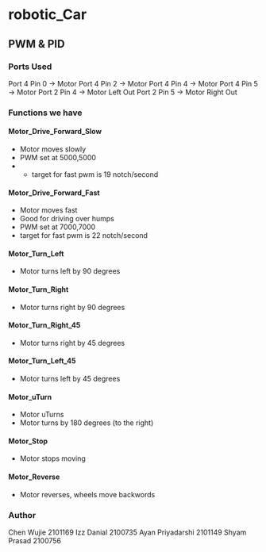 # robotic_Car
## PWM & PID



### Ports Used
Port 4 Pin 0 -> Motor
Port 4 Pin 2 -> Motor
Port 4 Pin 4 -> Motor
Port 4 Pin 5 -> Motor
Port 2 Pin 4 -> Motor Left Out
Port 2 Pin 5 -> Motor Right Out



### Functions we have
#### Motor_Drive_Forward_Slow
- Motor moves slowly
- PWM set at 5000,5000
- - target for fast pwm is 19 notch/second


####  Motor_Drive_Forward_Fast
- Motor moves fast
- Good for driving over humps
- PWM set at 7000,7000
- target for fast pwm is 22 notch/second

####  Motor_Turn_Left
- Motor turns left by 90 degrees

####  Motor_Turn_Right
- Motor turns right by 90 degrees

####  Motor_Turn_Right_45
- Motor turns right by 45 degrees

####  Motor_Turn_Left_45
- Motor turns left by 45 degrees

####  Motor_uTurn
- Motor uTurns
- Motor turns by 180 degrees (to the right)

####  Motor_Stop
- Motor stops moving

####  Motor_Reverse
- Motor reverses, wheels move backwords


### Author
Chen Wujie 2101169
Izz Danial 2100735
Ayan Priyadarshi 2101149
Shyam Prasad 2100756
